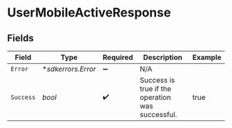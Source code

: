 # UserMobileActiveResponse


## Fields

| Field                                            | Type                                             | Required                                         | Description                                      | Example                                          |
| ------------------------------------------------ | ------------------------------------------------ | ------------------------------------------------ | ------------------------------------------------ | ------------------------------------------------ |
| `Error`                                          | **sdkerrors.Error*                               | :heavy_minus_sign:                               | N/A                                              |                                                  |
| `Success`                                        | *bool*                                           | :heavy_check_mark:                               | Success is true if the operation was successful. | true                                             |